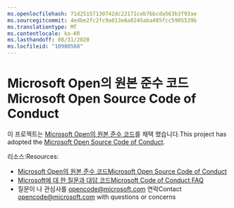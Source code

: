 ```yaml
---
ms.openlocfilehash: 71d25157130742dc22171ceb7bbcda563b3f93ae
ms.sourcegitcommit: 4edbe2fc2fc9a013e6a0245aba485fcc5905539b
ms.translationtype: MT
ms.contentlocale: ko-KR
ms.lasthandoff: 08/31/2020
ms.locfileid: "10980568"
---
```

# <span data-ttu-id="78088-101">Microsoft Open의 원본 준수 코드</span><span class="sxs-lookup"><span data-stu-id="78088-101">Microsoft Open Source Code of Conduct</span></span>

<span data-ttu-id="78088-102">이 프로젝트는 [Microsoft Open의 원본 준수 코드](https://opensource.microsoft.com/codeofconduct/)를 채택 했습니다.</span><span class="sxs-lookup"><span data-stu-id="78088-102">This project has adopted the [Microsoft Open Source Code of Conduct](https://opensource.microsoft.com/codeofconduct/).</span></span>

<span data-ttu-id="78088-103">리소스:</span><span class="sxs-lookup"><span data-stu-id="78088-103">Resources:</span></span>

- [<span data-ttu-id="78088-104">Microsoft Open의 원본 준수 코드</span><span class="sxs-lookup"><span data-stu-id="78088-104">Microsoft Open Source Code of Conduct</span></span>](https://opensource.microsoft.com/codeofconduct/)
- [<span data-ttu-id="78088-105">Microsoft에 대 한 질문과 대답 코드</span><span class="sxs-lookup"><span data-stu-id="78088-105">Microsoft Code of Conduct FAQ</span></span>](https://opensource.microsoft.com/codeofconduct/faq/)
- <span data-ttu-id="78088-106">질문이 나 관심사를 [opencode@microsoft.com](mailto:opencode@microsoft.com) 연락</span><span class="sxs-lookup"><span data-stu-id="78088-106">Contact [opencode@microsoft.com](mailto:opencode@microsoft.com) with questions or concerns</span></span>
